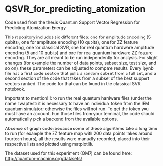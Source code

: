 # QSVR_for_predicting_atomization
Code used from the thesis Quantum Support Vector Regression for Predicting Atomization Energy

This repository includes six different files: one for amplitude encoding (5 qubits), one for amplitude encoding (10 qubits), one for ZZ feature encoding, one for classical SVR, 
one for real quantum hardware amplitude encoding (5 and 10 qubits) and one for real quantum hardware ZZ feature encoding. 
They are all meant to be run independently for analysis. For slight changes (for example the number of data points, subset size, test size, and so on), these parameters can be adjusted to compare results. Every ipynb file has a first code section that pulls a random subset from a full set, and a second section of the code that takes from a subset of the best support vectors ranked. The code for that can be found in the classical SVR notebook. 

Important to mention!!!: to run the real quantum hardware files (under the name swaptest) it is necessary to have an individual token from the IBM quantum simulator; otherwise the files will not run. To get the token you must have an account.
Run those files from your terminal, the code should automatically pick a backend from the available options.

Absence of graph code: because some of these algorithms take a long time to run (for example the ZZ feature map with 200 data points takes around fourteen hours), 
all the results were manually recorded, placed into their respective lists and plotted using matplotlib.

The dataset used for this experiment (QM7) can be found here: http://quantum-machine.org/datasets/
